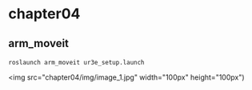 # chapter04
## arm_moveit
```
roslaunch arm_moveit ur3e_setup.launch
```
<img src="chapter04/img/image_1.jpg" width="100px" height="100px")
